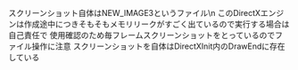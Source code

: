 スクリーンショット自体はNEW_IMAGE3というファイル\n
このDirectXエンジンは作成途中につきそもそもメモリリークがすごく出ているので実行する場合は自己責任で
使用確認のため毎フレームスクリーンショットをとっているのでファイル操作に注意
スクリーンショットを自体はDirectXInit内のDrawEndに存在している

